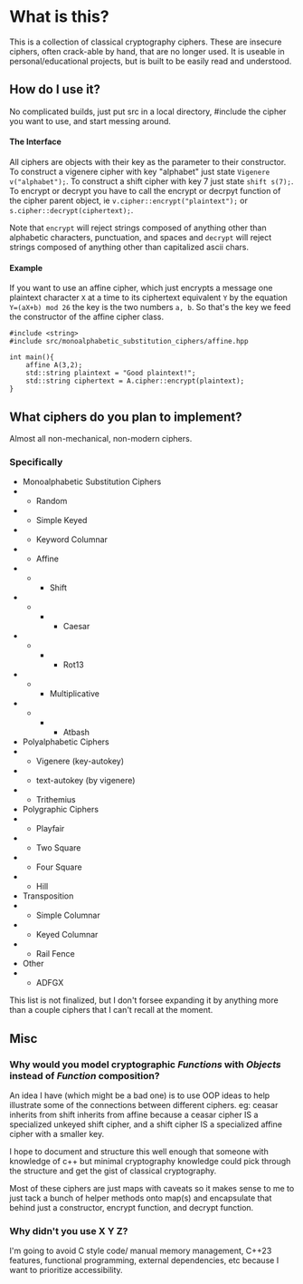 # What is this?

This is a collection of classical cryptography ciphers. These are insecure ciphers, often crack-able by hand, that are no longer used. It is useable in personal/educational projects, but is built to be easily read and understood.

## How do I use it?
No complicated builds, just put src in a local directory, #include the cipher you want to use, and start messing around. 
#### The Interface
All ciphers are objects with their key as the parameter to their constructor. To construct a vigenere cipher with key "alphabet" just state `Vigenere v("alphabet");`. To construct a shift cipher with key 7 just state `shift s(7);`. To encrypt or decrypt you have to call the encrypt or decrpyt function of the cipher parent object, ie `v.cipher::encrypt("plaintext");` or `s.cipher::decrypt(ciphertext);`.

Note that `encrypt` will reject strings composed of anything other than alphabetic characters, punctuation, and spaces and `decrypt` will reject strings composed of anything other than capitalized ascii chars.
#### Example
 If you want to use an affine cipher, which just encrypts a message one plaintext character `X` at a time to its ciphertext equivalent `Y` by the equation `Y=(aX+b) mod 26` the key is the two numbers `a, b`. So that's the key we feed the constructor of the affine cipher class.
```
#include <string>
#include src/monoalphabetic_substitution_ciphers/affine.hpp

int main(){
	affine A(3,2);
	std::string plaintext = "Good plaintext!";
	std::string ciphertext = A.cipher::encrypt(plaintext);
}
```
## What ciphers do you plan to implement?
Almost all non-mechanical, non-modern ciphers.
###  Specifically
- Monoalphabetic Substitution Ciphers
- - Random 
- - Simple Keyed
- - Keyword Columnar
- - Affine
- - - Shift
- - - - Caesar
- - - - Rot13
- - - Multiplicative
- - - - Atbash
- Polyalphabetic Ciphers
- - Vigenere (key-autokey)
- - text-autokey (by vigenere)
- - Trithemius
- Polygraphic Ciphers
- - Playfair
- - Two Square
- - Four Square
- - Hill
- Transposition
- - Simple Columnar
- - Keyed Columnar
- - Rail Fence
- Other
- - ADFGX

This list is not finalized, but I don't forsee expanding it by anything more than a couple ciphers that I can't recall at the moment.
## Misc
### Why would you model cryptographic *Functions* with *Objects* instead of *Function* composition?
An idea I have (which might be a bad one) is to use OOP ideas to help illustrate some of the connections between different ciphers. eg: ceasar inherits from shift inherits from affine because a ceasar cipher IS a specialized unkeyed shift cipher, and a shift cipher IS a specialized affine cipher with a smaller key.

I hope to document and structure this well enough that someone with knowledge of c++ but minimal cryptography knowledge could pick through the structure and get the gist of classical cryptography.

Most of these ciphers are just maps with caveats so it makes sense to me to just tack a bunch of helper methods onto map(s) and encapsulate that behind just a constructor, encrypt function, and decrypt function. 

### Why didn't you use X Y Z?
I'm going to avoid C style code/ manual memory management, C++23 features, functional programming, external dependencies, etc because I want to prioritize accessibility. 